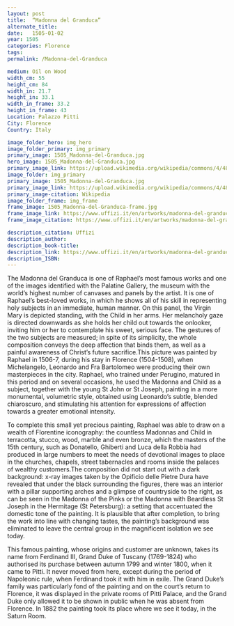 ```yaml
---
layout: post
title:  “Madonna del Granduca”
alternate_title:
date:   1505-01-02
year: 1505
categories: Florence
tags:
permalink: /Madonna-del-Granduca

medium: Oil on Wood
width_cm: 55
height_cm: 84
width_in: 21.7
height_in: 33.1
width_in_frame: 33.2
height_in_frame: 43
Location: Palazzo Pitti
City: Florence
Country: Italy

image_folder_hero: img_hero
image_folder_primary: img_primary
primary_image: 1505_Madonna-del-Granduca.jpg
hero_image: 1505_Madonna-del-Granduca.jpg
primary_image_link: https://upload.wikimedia.org/wikipedia/commons/4/48/Madona_del_gran_duque%2C_por_Rafael.jpg
image_folder: img_primary
primary_image: 1505_Madonna-del-Granduca.jpg
primary_image_link: https://upload.wikimedia.org/wikipedia/commons/4/48/Madona_del_gran_duque%2C_por_Rafael.jpg
primary_image-citation: Wikipedia
image_folder_frame: img_frame
frame_image: 1505_Madonna-del-Granduca-frame.jpg
frame_image_link: https://www.uffizi.it/en/artworks/madonna-del-granduca
frame_image_citation: https://www.uffizi.it/en/artworks/madonna-del-granduca

description_citation: Uffizi
description_author: 
description_book-title: 
description_link: https://www.uffizi.it/en/artworks/madonna-del-granduca
description_ISBN: 
---
```


The Madonna del Granduca is one of Raphael’s most famous works and one of the images identified with the Palatine Gallery, the museum with the world’s highest number of canvases and panels by the artist. It is one of Raphael’s best-loved works, in which he shows all of his skill in representing holy subjects in an immediate, human manner. On this panel, the Virgin Mary is depicted standing, with the Child in her arms. Her melancholy gaze is directed downwards as she holds her child out towards the onlooker, inviting him or her to contemplate his sweet, serious face. The gestures of the two subjects are measured; in spite of its simplicity, the whole composition conveys the deep affection that binds them, as well as a painful awareness of Christ’s future sacrifice.This picture was painted by Raphael in 1506-7, during his stay in Florence (1504-1508), when Michelangelo, Leonardo and Fra Bartolomeo were producing their own masterpieces in the city. Raphael, who trained under Perugino, matured in this period and on several occasions, he used the Madonna and Child as a subject, together with the young St John or St Joseph, painting in a more monumental, volumetric style, obtained using Leonardo’s subtle, blended chiaroscuro, and stimulating his attention for expressions of affection towards a greater emotional intensity. 

To complete this small yet precious painting, Raphael was able to draw on a wealth of Florentine iconography: the countless Madonnas and Child in terracotta, stucco, wood, marble and even bronze, which the masters of the 15th century, such as Donatello, Ghiberti and Luca della Robbia had produced in large numbers to meet the needs of devotional images to place in the churches, chapels, street tabernacles and rooms inside the palaces of wealthy customers.The composition did not start out with a dark background: x-ray images taken by the Opificio delle Pietre Dura have revealed that under the black surrounding the figures, there was an interior with a pillar supporting arches and a glimpse of countryside to the right, as can be seen in the Madonna of the Pinks or the Madonna with Beardless St Joseph in the Hermitage (St Petersburg): a setting that accentuated the domestic tone of the painting. It is plausible that after completion, to bring the work into line with changing tastes, the painting’s background was eliminated to leave the central group in the magnificent isolation we see today.

This famous painting, whose origins and customer are unknown, takes its name from Ferdinand III, Grand Duke of Tuscany (1769-1824) who authorised its purchase between autumn 1799 and winter 1800, when it came to Pitti. It never moved from here, except during the period of Napoleonic rule, when Ferdinand took it with him in exile. The Grand Duke’s family was particularly fond of the painting and on the court’s return to Florence, it was displayed in the private rooms of Pitti Palace, and the Grand Duke only allowed it to be shown in public when he was absent from Florence. In 1882 the painting took its place where we see it today, in the Saturn Room.

